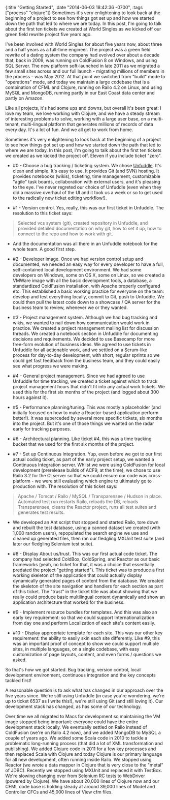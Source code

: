 {:title "Getting Started",
 :date "2014-06-03 18:42:36 -0700",
 :tags ["process" "clojure"]}
Sometimes it's very enlightening to look back at the beginning of a project to see how things got set up and how we started down the path that led to where we are today. In this post, I'm going to talk about the first ten tickets we created at World Singles as we kicked off our green field rewrite project five years ago.<!-- more -->

I've been involved with World Singles for about five years now, about three and a half years as a full-time engineer. The project was a green field rewrite of a dating system the company had evolved over about a decade that, back in 2009, was running on ColdFusion 8 on Windows, and using SQL Server. The new platform soft-launched in late 2011 as we migrated a few small sites across and our full launch - migrating millions of members in the process - was May 2012. At that point we switched from "build" mode to "operations" mode, and today we maintain a large codebase that is a combination of CFML and Clojure, running on Railo 4.2 on Linux, and using MySQL and MongoDB, running partly in our East Coast data center and partly on Amazon.

Like all projects, it's had some ups and downs, but overall it's been great: I love my team, we love working with Clojure, and we have a steady stream of interesting problems to solve, working with a large user base, on a multi-tenant, multi-lingual platform that generates millions of records of data every day. It's a lot of fun. And we all get to work from home.

Sometimes it's very enlightening to look back at the beginning of a project to see how things got set up and how we started down the path that led to where we are today. In this post, I'm going to talk about the first ten tickets we created as we kicked the project off. Eleven if you include ticket "zero".

* \#0 - Choose a bug tracking / ticketing system. We chose [Unfuddle](https://unfuddle.com/). It's clean and simple. It's easy to use. It provides Git (and SVN) hosting. It provides notebooks (wikis), ticketing, time management, customizable "agile" task boards, collaboration with external users, and it's pleasing to the eye. I've never regreted our choice of Unfuddle (even when they did a massive overhaul of the UI and it took us a week or so to get used to the radically new ticket editing workflow!).

* \#1 - Version control. Yes, really, this was our first ticket in Unfuddle. The resolution to this ticket says:
> Selected vcs system (git), created repository in Unfuddle, and provided detailed documentation on why git, how to set it up, how to connect to the repo and how to work with git.
* And the documentation was all there in an Unfuddle notebook for the whole team. A good first step.

* \#2 - Developer image. Once we had version control setup and documented, we needed an easy way for every developer to have a full, self-contained local development environment. We had some developers on Windows, some on OS X, some on Linux, so we created a VMWare image with all the basic development tools, a database, a standardized ColdFusion installation, with Apache properly configured etc. This established a basic working practice for everyone on the team: develop and test everything locally, commit to Git, push to Unfuddle. We could then pull the latest code down to a showcase / QA server for the business team to review, whenever we or they wanted.

* \#3 - Project management system. Although we had bug tracking and wikis, we wanted to nail down how communication would work in practice. We created a project management mailing list for discussion threads. We created a notebook section in Unfuddle for documenting decisions and requirements. We decided to use Basecamp for more free-form evolution of business ideas. We agreed to use tickets in Unfuddle for all actionable work, and we settled on a Scrum-like process for day-to-day development, with short, regular sprints so we could get fast feedback from the business team, and they could easily see what progress we were making.

* \#4 - General project management. Since we had agreed to use Unfuddle for time tracking, we created a ticket against which to track project management hours that didn't fit into any actual work tickets. We used this for the first six months of the project (and logged about 300 hours against it).

* \#5 - Performance planning/tuning. This was mostly a placeholder (and initially focused on how to make a Reactor-based application perform better!). It was superceded by several more specific tickets, six months into the project. But it's one of those things we wanted on the radar early for tracking purposes.

* \#6 - Architectural planning. Like ticket #4, this was a time tracking bucket that we used for the first six months of the project.

* \#7 - Set up Continuous Integration. Yup, even before we got to our first actual coding ticket, as part of the early project setup, we wanted a Continuous Integration server. Whilst we were using ColdFusion for local development (prerelease builds of ACF9, at the time), we chose to use Railo 3.2 for the CI server so that we could ensure our code was cross-platform - we were still evaluating which engine to ultimately go to production with. The resolution of this ticket says:
> Apache / Tomcat / Railo / MySQL / Transparensee / Hudson in place. Automated test run restarts Railo, reloads the DB, reloads Transparensee, cleans the Reactor project, runs all test suites and generates test results.
* We developed an Ant script that stopped and started Railo, tore down and rebuilt the test database, using a canned dataset we created (with 1,000 random users), repopulated the search engine we use and cleaned up generated files, then ran our fledgling MXUnit test suite (and later our fledgling Selenium test suite).

* \#8 - Display About us/trust. This was our first actual code ticket. The company had selected ColdBox, ColdSpring, and Reactor as our basic frameworks (yeah, no ticket for that, it was a choice that essentially predated the project "getting started"). This ticket was to produce a first working skeleton of the application that could actually display dynamically generated pages of content from the database. We created the skeleton of the site navigation and handlers for each section as part of this ticket. The "trust" in the ticket title was about showing that we really could produce basic multilingual content dynamically and show an application architecture that worked for the business.

* \#9 - Implement resource bundles for templates. And this was also an early key requirement: so that we could support Internationalization from day one and perform Localization of each site's content easily.

* \#10 - Display appropriate template for each site. This was our other key requirement: the ability to easily skin each site differently. Like #9, this was an important proof of concept to show we could support multiple sites, in multiple languages, on a single codebase, with easy customization of page layouts, content, and even forms / questions we asked.

So that's how we got started. Bug tracking, version control, local development environment, continuous integration and the key concepts tackled first!

A reasonable question is to ask what has changed in our approach over the five years since. We're still using Unfuddle (in case you're wondering, we're up to ticket 6537 as I write this!), we're still using Git (and still loving it). Our development stack has changed, as has some of our technology.

Over time we all migrated to Macs for development so maintaining the VM image stopped being important: everyone could have the entire development stack locally. We eventually settled on Railo instead of ColdFusion (we're on Railo 4.2 now), and we added MongoDB to MySQL a couple of years ago. We added some Scala code in 2010 to tackle a problematic long-running process (that did a lot of XML transformation and publishing). We added Clojure code in 2011 for a few key processes and then replaced Scala with Clojure and today Clojure is our primary language for all new development, often running inside Railo. We stopped using Reactor (we wrote a data mapper in Clojure that is very close to the "metal" of JDBC). Recently we stopped using MXUnit and replaced it with TestBox. We're slowing changing over from Selenium RC tests to WebDriver (powered by Clojure). We have about 20,000 lines of Clojure now and our CFML code base is holding steady at around 39,000 lines of Model and Controller CFCs and 45,000 lines of View cfm files.
